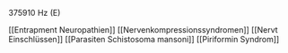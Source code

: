 375910 Hz (E)

[[Entrapment Neuropathien]]
[[Nervenkompressionssyndromen]]
[[Nervt Einschlüssen]]
[[Parasiten Schistosoma mansoni]]
[[Piriformin Syndrom]]